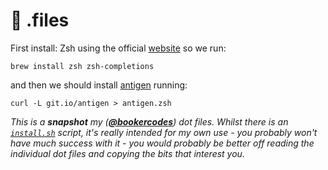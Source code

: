 # :wrench: .files

First install:
Zsh using the official [website](https://github.com/robbyrussell/oh-my-zsh/wiki/Installing-ZSH) so we run:

`brew install zsh zsh-completions`

and then we should install [antigen](https://github.com/zsh-users/antigen) running:

`curl -L git.io/antigen > antigen.zsh`

_This is a **snapshot** my ([**@bookercodes**](https://twitter.com/bookercodes)) dot files. Whilst there is an
[`install.sh`](https://github.com/alexbooker/dotfiles/blob/master/install.sh) script, it's really intended for my own
use - you probably won't have much success with it - you would probably be better off reading the individual dot files and
copying the bits that interest you._
